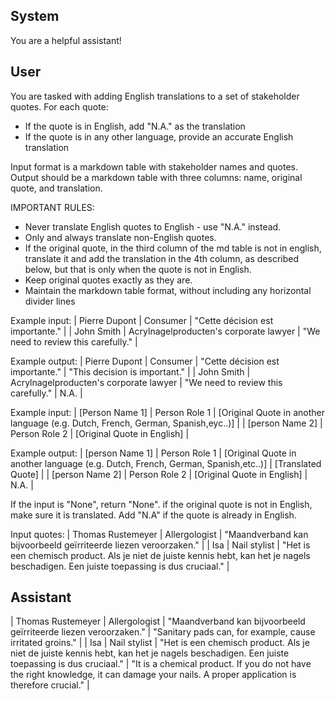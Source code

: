 ## System

You are a helpful assistant!

## User


You are tasked with adding English translations to a set of stakeholder quotes. For each quote:
- If the quote is in English, add "N.A." as the translation
- If the quote is in any other language, provide an accurate English translation

Input format is a markdown table with stakeholder names and quotes.
Output should be a markdown table with three columns: name, original quote, and translation.

IMPORTANT RULES:
- Never translate English quotes to English - use "N.A." instead.
- Only and always translate non-English quotes.
- If the original quote, in the third column of the md table is not in english, translate it and add the translation in the 4th column, as described below, but that is only when the quote is not in English.
- Keep original quotes exactly as they are.
- Maintain the markdown table format, without including any horizontal divider lines

Example input:
| Pierre Dupont | Consumer | "Cette décision est importante." |
| John Smith | Acrylnagelproducten's corporate lawyer | "We need to review this carefully." |

Example output:
| Pierre Dupont | Consumer | "Cette décision est importante." | "This decision is important." |
| John Smith | Acrylnagelproducten's corporate lawyer | "We need to review this carefully." | N.A. |

Example input:
| [Person Name 1] | Person Role 1 | [Original Quote in another language (e.g. Dutch, French, German, Spanish,eyc..)] |
| [person Name 2] | Person Role 2 | [Original Quote in English] |

Example output:
| [person Name 1] | Person Role 1 | [Original Quote in another language (e.g. Dutch, French, German, Spanish,etc..)] | [Translated Quote] |
| [person Name 2] | Person Role 2 | [Original Quote in English] | N.A. |

If the input is "None", return "None". if the original quote is not in English, make sure it is translated. Add "N.A" if the quote is already in English.

Input quotes:
| Thomas Rustemeyer | Allergologist | "Maandverband kan bijvoorbeeld geïrriteerde liezen veroorzaken." |
| Isa | Nail stylist | "Het is een chemisch product. Als je niet de juiste kennis hebt, kan het je nagels beschadigen. Een juiste toepassing is dus cruciaal." |
        

## Assistant

| Thomas Rustemeyer | Allergologist | "Maandverband kan bijvoorbeeld geïrriteerde liezen veroorzaken." | "Sanitary pads can, for example, cause irritated groins." |
| Isa | Nail stylist | "Het is een chemisch product. Als je niet de juiste kennis hebt, kan het je nagels beschadigen. Een juiste toepassing is dus cruciaal." | "It is a chemical product. If you do not have the right knowledge, it can damage your nails. A proper application is therefore crucial." |

